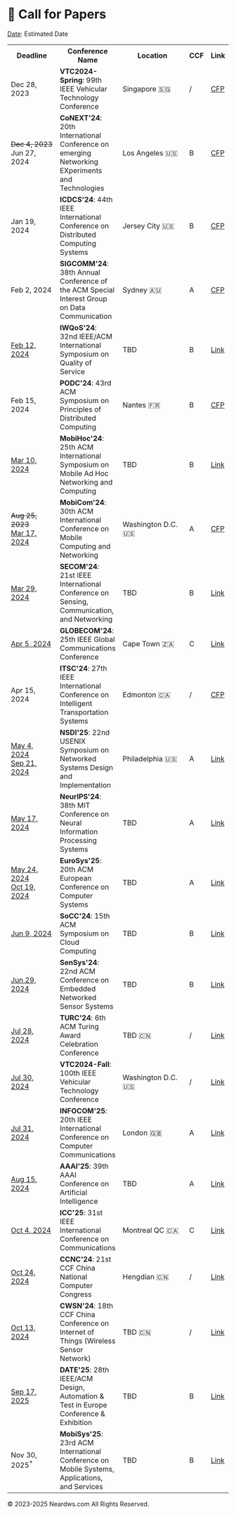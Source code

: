 # 📢 Call for Papers

<u>Date</u>: Estimated Date

<table>
  <tr>
    <th style="width: 110px;">Deadline</th>
    <th>Conference Name</th>
    <th style="width: 160px;">Location</th>
    <th>CCF</th>
    <th>Link</th>
  </tr>
  <tr>
    <td>Dec 28, 2023</td>
    <td><strong>VTC2024-Spring</strong>: 99th IEEE Vehicular Technology Conference</td>
    <td>Singapore 🇸🇬</td>
    <td>/</td>
    <td><a href="https://events.vtsociety.org/vtc2024-spring/authors/call-for-papers-2/">CFP</a></td>
  </tr>
  <tr>
    <td><s>Dec 4, 2023</s><br>Jun 27, 2024</td>
    <td><strong>CoNEXT'24</strong>: 20th International Conference on emerging Networking EXperiments and Technologies</td>
    <td>Los Angeles 🇺🇸</td>
    <td>B</td>
    <td><a href="https://conferences.sigcomm.org/co-next/2024/#!/cfp">CFP</a></td>
  </tr>
  <tr>
    <td>Jan 19, 2024</td>
    <td><strong>ICDCS'24</strong>: 44th IEEE International Conference on Distributed Computing Systems</td>
    <td>Jersey City 🇺🇸</td>
    <td>B</td>
    <td><a href="https://icdcs2024.icdcs.org/call-for-papers/">CFP</a></td>
  </tr>
  <tr>
    <td>Feb 2, 2024</td>
    <td><strong>SIGCOMM'24</strong>: 38th Annual Conference of the ACM Special Interest Group on Data Communication</td>
    <td>Sydney 🇦🇺</td>
    <td>A</td>
    <td><a href="https://www.sigcomm.org/sites/default/files/SIGCOMM_CFP_2024.html">CFP</a></td>
  </tr>
  <tr>
    <td><u>Feb 12, 2024</u></td>
    <td><strong>IWQoS'24</strong>: 32nd IEEE/ACM International Symposium on Quality of Service</td>
    <td>TBD</td>
    <td>B</td>
    <td><a href="http://www.wikicfp.com/cfp/program?id=1855">Link</a></td>
  </tr>
  <tr>
    <td>Feb 15, 2024</td>
    <td><strong>PODC'24</strong>: 43rd ACM Symposium on Principles of Distributed Computing</td>
    <td>Nantes 🇫🇷</td>
    <td>B</td>
    <td><a href="https://www.podc.org/podc2024/call-for-papers/">CFP</a></td>
  </tr>
  <tr>
    <td><u>Mar 10, 2024</u></td>
    <td><strong>MobiHoc'24</strong>: 25th ACM International Symposium on Mobile Ad Hoc Networking and Computing</td>
    <td>TBD</td>
    <td>B</td>
    <td><a href="https://www.sigmobile.org/mobihoc/2023/cfp.html">Link</a></td>
  </tr>
  <tr>
    <td><s>Aug 25, 2023</s><br><u>Mar 17, 2024</u></td>
    <td><strong>MobiCom'24</strong>: 30th ACM International Conference on Mobile Computing and Networking</td>
    <td>Washington D.C. 🇺🇸</td>
    <td>A</td>
    <td><a href="https://www.sigmobile.org/mobicom/2024/cfp.html">CFP</a></td>
  </tr>
  <tr>
    <td><u>Mar 29, 2024</u></td>
    <td><strong>SECOM'24</strong>: 21st IEEE International Conference on Sensing, Communication, and Networking</td>
    <td>TBD</td>
    <td>B</td>
    <td><a href="https://secon2023.ieee-secon.org">Link</a></td>
  </tr>
  <tr>
    <td><u>Apr 5, 2024</u></td>
    <td><strong>GLOBECOM'24</strong>: 25th IEEE Global Communications Conference</td>
    <td>Cape Town 🇿🇦</td>
    <td>C</td>
    <td><a href="http://www.wikicfp.com/cfp/program?id=1138">Link</a></td>
  </tr>
  <tr>
    <td>Apr 15, 2024</td>
    <td><strong>ITSC'24</strong>: 27th IEEE International Conference on Intelligent Transportation Systems</td>
    <td>Edmonton 🇨🇦</td>
    <td>/</td>
    <td><a href="https://ieee-itsc.org/2024/wp-content/uploads/sites/3/2023/09/CFP_IEEE_ITSC_2024.pdf">CFP</a></td>
  </tr>
  <tr>
    <td><u>May 4, 2024</u><br><u>Sep 21, 2024</u></td>
    <td><strong>NSDI'25</strong>: 22nd USENIX Symposium on Networked Systems Design and Implementation</td>
    <td>Philadelphia 🇺🇸</td>
    <td>A</td>
    <td><a href="http://www.wikicfp.com/cfp/program?id=2239">Link</a></td>
  </tr>
  <tr>
    <td><u>May 17, 2024</u></td>
    <td><strong>NeurIPS'24</strong>: 38th MIT Conference on Neural Information Processing Systems</td>
    <td>TBD</td>
    <td>A</td>
    <td><a href="http://www.wikicfp.com/cfp/program?id=2212">Link</a></td>
  </tr>
  <tr>
    <td><u>May 24, 2024</u><br><u>Oct 19, 2024</u></td>
    <td><strong>EuroSys'25</strong>: 20th ACM European Conference on Computer Systems</td>
    <td>TBD</td>
    <td>A</td>
    <td><a href="http://www.wikicfp.com/cfp/program?id=979">Link</a></td>
  </tr>
  <tr>
    <td><u>Jun 9, 2024</u></td>
    <td><strong>SoCC'24</strong>: 15th ACM Symposium on Cloud Computing</td>
    <td>TBD</td>
    <td>B</td>
    <td><a href="http://www.wikicfp.com/cfp/program?id=2720">Link</a></td>
  </tr>
   <tr>
    <td><u>Jun 29, 2024</u></td>
    <td><strong>SenSys'24</strong>: 22nd ACM Conference on Embedded Networked Sensor Systems</td>
    <td>TBD</td>
    <td>B</td>
    <td><a href="http://www.wikicfp.com/cfp/program?id=2631">Link</a></td>
  </tr>
  <tr>
    <td><u>Jul 28, 2024</u></td>
    <td><strong>TURC'24</strong>: 6th ACM Turing Award Celebration Conference</td>
    <td>TBD 🇨🇳</td>
    <td>/</td>
    <td><a href="https://www.acmturc.com/2023/cn/index.html">Link</a></td>
  </tr>
  <tr>
    <td><u>Jul 30, 2024</u></td>
    <td><strong>VTC2024-Fall</strong>: 100th IEEE Vehicular Technology Conference</td>
    <td>Washington D.C. 🇺🇸</td>
    <td>/</td>
    <td><a href="https://events.vtsociety.org/vtc2024-fall/authors/call-for-papers-2/">Link</a></td>
  </tr>
  <tr>
    <td><u>Jul 31, 2024</u></td>
    <td><strong>INFOCOM'25</strong>: 20th IEEE International Conference on Computer Communications</td>
    <td>London 🇬🇧</td>
    <td>A</td>
    <td><a href="http://www.wikicfp.com/cfp/program?id=6046">Link</a></td>
  </tr>
  <tr>
    <td><u>Aug 15, 2024</u></td>
    <td><strong>AAAI'25</strong>: 39th AAAI Conference on Artificial Intelligence</td>
    <td>TBD</td>
    <td>A</td>
    <td><a href="http://www.wikicfp.com/cfp/program?id=3">Link</a></td>
  </tr>
  <tr>
    <td><u>Oct 4, 2024</u></td>
    <td><strong>ICC'25</strong>: 31st IEEE International Conference on Communications</td>
    <td>Montreal QC 🇨🇦</td>
    <td>C</td>
    <td><a href="https://www.comsoc.org/conferences-events/ieee-international-conference-communications-2025">Link</a></td>
  </tr>
  <tr>
    <td><u>Oct 24, 2024</u></td>
    <td><strong>CCNC'24</strong>: 21st CCF China National Computer Congress</td>
    <td>Hengdian 🇨🇳</td>
    <td>/</td>
    <td><a href="https://www.ccf.org.cn/Focus/2023-11-01/796767.shtml">Link</a></td>
  </tr>
  <tr>
    <td><u>Oct 13, 2024</u></td>
    <td><strong>CWSN'24</strong>: 18th CCF China Conference on Internet of Things (Wireless Sensor Network)</td>
    <td>TBD 🇨🇳</td>
    <td>/</td>
    <td><a href="https://conf.ccf.org.cn/web/api/m1117874672189444096168656369095.action">Link</a></td>
  </tr>
  <tr>
    <td><u>Sep 17, 2025</u></td>
    <td><strong>DATE'25</strong>: 28th IEEE/ACM Design, Automation &amp; Test in Europe Conference &amp; Exhibition</td>
    <td>TBD</td>
    <td>B</td>
    <td><a href="https://www.date-conference.com/call-for-papers">Link</a></td>
  </tr>
  <tr>
    <td>Nov 30, 2025<sup>*</sup></td>
    <td><strong>MobiSys'25</strong>: 23rd ACM International Conference on Mobile Systems, Applications, and Services</td>
    <td>TBD</td>
    <td>B</td>
    <td><a href="http://www.wikicfp.com/cfp/program?id=2114">Link</a></td>
  </tr>
</table>

<html>
<body>
<div style="float: left;">
<script type='text/javascript' id='clustrmaps' src='//cdn.clustrmaps.com/map_v2.js?cl=080808&w=600&t=tt&d=aFmh3d7Xe0XBtDzpWJTkAIBPYWnWgzsZn29nw_9T_34&co=ffffff&cmo=3acc3a&cmn=ff5353&ct=808080'></script>
</div>
<div style="clear: both; text-align: left;">
<p>© 2023-2025 Neardws.com All Rights Reserved.</p>
</div>
</body>
</html> 